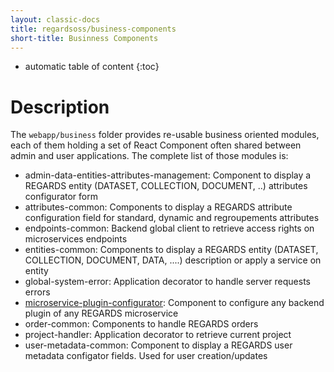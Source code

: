 ```yaml
---
layout: classic-docs
title: regardsoss/business-components
short-title: Businness Components
---
```


* automatic table of content
{:toc}

# Description

The `webapp/business` folder provides re-usable business oriented modules, each of them holding a set of React Component often shared between admin and user applications. The complete list of those modules is:
 - admin-data-entities-attributes-management: Component to display a REGARDS entity (DATASET, COLLECTION, DOCUMENT, ..) attributes configurator form 
 - attributes-common: Components to display a REGARDS attribute configuration field for standard, dynamic and regroupements attributes
 - endpoints-common: Backend global client to retrieve access rights on microservices endpoints 
 - entities-common: Components to display a REGARDS entity (DATASET, COLLECTION, DOCUMENT, DATA, ....) description or apply a service on entity
 - global-system-error: Application decorator to handle server requests errors
 - [microservice-plugin-configurator](/frontend/components/business/microservice-plugin-configurator/): Component to configure any backend plugin of any REGARDS microservice 
 - order-common: Components to handle REGARDS orders
 - project-handler: Application decorator to retrieve current project 
 - user-metadata-common: Component to display a REGARDS user metadata configator fields. Used for user creation/updates
 
